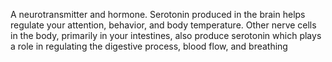 A neurotransmitter and hormone. Serotonin produced in the brain helps regulate your attention, behavior, and body temperature. Other nerve cells in the body, primarily in your intestines, also produce serotonin which plays a role in regulating the digestive process, blood flow, and breathing